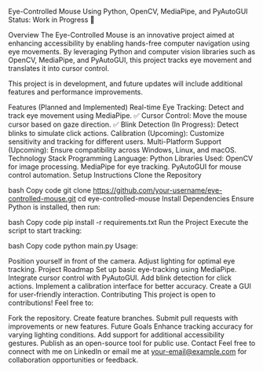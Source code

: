Eye-Controlled Mouse Using Python, OpenCV, MediaPipe, and PyAutoGUI
Status: Work in Progress 🚧

Overview
The Eye-Controlled Mouse is an innovative project aimed at enhancing accessibility by enabling hands-free computer navigation using eye movements. By leveraging Python and computer vision libraries such as OpenCV, MediaPipe, and PyAutoGUI, this project tracks eye movement and translates it into cursor control.

This project is in development, and future updates will include additional features and performance improvements.

Features (Planned and Implemented)
Real-time Eye Tracking: Detect and track eye movement using MediaPipe. ✅
Cursor Control: Move the mouse cursor based on gaze direction. ✅
Blink Detection (In Progress): Detect blinks to simulate click actions.
Calibration (Upcoming): Customize sensitivity and tracking for different users.
Multi-Platform Support (Upcoming): Ensure compatibility across Windows, Linux, and macOS.
Technology Stack
Programming Language: Python
Libraries Used:
OpenCV for image processing.
MediaPipe for eye tracking.
PyAutoGUI for mouse control automation.
Setup Instructions
Clone the Repository

bash
Copy code
git clone https://github.com/your-username/eye-controlled-mouse.git
cd eye-controlled-mouse
Install Dependencies
Ensure Python is installed, then run:

bash
Copy code
pip install -r requirements.txt
Run the Project
Execute the script to start tracking:

bash
Copy code
python main.py
Usage:

Position yourself in front of the camera.
Adjust lighting for optimal eye tracking.
Project Roadmap
 Set up basic eye-tracking using MediaPipe.
 Integrate cursor control with PyAutoGUI.
 Add blink detection for click actions.
 Implement a calibration interface for better accuracy.
 Create a GUI for user-friendly interaction.
Contributing
This project is open to contributions! Feel free to:

Fork the repository.
Create feature branches.
Submit pull requests with improvements or new features.
Future Goals
Enhance tracking accuracy for varying lighting conditions.
Add support for additional accessibility gestures.
Publish as an open-source tool for public use.
Contact
Feel free to connect with me on LinkedIn or email me at your-email@example.com for collaboration opportunities or feedback.

